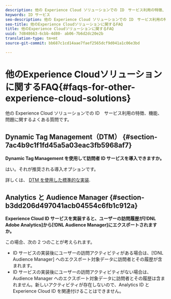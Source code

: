 ```yaml
---
description: 他の Experience Cloud ソリューションでの ID　サービス利用の特徴、機能、問題に関するよくある質問です。
keywords: ID サービス
seo-description: 他の Experience Cloud ソリューションでの ID　サービス利用の特徴、機能、問題に関するよくある質問です。
seo-title: 他のExperience Cloudソリューションに関するFAQ
title: 他のExperience Cloudソリューションに関するFAQ
uuid: 7d848663-6cbb-4d80- ab06-7b6d2dc20e2b
translation-type: tm+mt
source-git-commit: bb687c1cd14aae7faef2565dcf9d041a1c06e3bd

---
```



# 他のExperience Cloudソリューションに関するFAQ{#faqs-for-other-experience-cloud-solutions}

他の Experience Cloud ソリューションでの ID　サービス利用の特徴、機能、問題に関するよくある質問です。

## Dynamic Tag Management（DTM） {#section-7ac4b9c1f1fd45a5a03eac3fb5968af7}

**Dynamic Tag Management を使用して訪問者 ID サービスを導入できますか。**

はい。それが推奨される導入オプションです。

詳しくは、 [DTM を使用した標準的な実装](../mcvid-implementation-guides/mcvid-standard.md#concept-89cd0199a9634fc48644f2d61e3d2445).

## Analytics と Audience Manager {#section-b3dd206d497041acb04554c6fb1c912a}

**Experience Cloud ID サービスを実装すると、ユーザーの訪問履歴が[!DNL Adobe Analytics]から[!DNL Audience Manager]にエクスポートされますか。**

この場合、次の 2 つのことが考えられます。

* ID サービスの実装後にユーザーの訪問アクティビティがある場合は、[!DNL Audience Manager] へのエクスポート対象データに訪問者とその履歴が含まれます。
* ID サービスの実装後にユーザーの訪問アクティビティがない場合は、Audience Manager へのエクスポート対象データに訪問者とその履歴は含まれません。新しいアクティビティが存在しないので、Analytics ID と Experience Cloud ID を関連付けることはできません。

